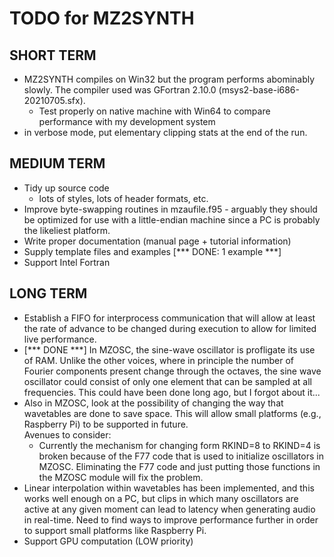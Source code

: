 # TODO for MZ2SYNTH

## SHORT TERM
- MZ2SYNTH compiles on Win32 but the program performs abominably slowly.  The compiler used was
  GFortran 2.10.0 (msys2-base-i686-20210705.sfx).  
  - Test properly on native machine with Win64 to compare performance with my development system
- in verbose mode, put elementary clipping stats at the end of the run.

## MEDIUM TERM
- Tidy up source code
  - lots of styles, lots of header formats, etc.
- Improve byte-swapping routines in mzaufile.f95 - arguably they should be optimized for use with
  a little-endian machine since a PC is probably the likeliest platform.
- Write proper documentation (manual page + tutorial information)
- Supply template files and examples [*** DONE: 1 example ***]
- Support Intel Fortran

## LONG TERM
- Establish a FIFO for interprocess communication that will allow at least the
  rate of advance to be changed during execution to allow for limited live
  performance.
- [*** DONE ***] In MZOSC, the sine-wave oscillator is profligate its use of RAM.  Unlike the other voices,
  where in principle the number of Fourier components present change through the octaves,
  the sine wave oscillator could consist of only one element that can be sampled at all
  frequencies.  This could have been done long ago, but I forgot about it...
- Also in MZOSC, look at the possibility of changing the way that wavetables are done to
  save space. This will allow small platforms (e.g., Raspberry Pi) to be supported in future.  
  Avenues to consider:  
  - Currently the mechanism for changing form RKIND=8 to RKIND=4 is broken because of the F77 code
    that is used to initialize oscillators in MZOSC.  Eliminating the F77 code and just putting those
    functions in the MZOSC module will fix the problem.
- Linear interpolation within wavetables has been implemented, and this works well enough on a PC, but
  clips in which many oscillators are active at any given moment can lead to latency when generating
  audio in real-time.  Need to find ways to improve performance further in order to support small
  platforms like Raspberry Pi.
- Support GPU computation (LOW priority)
